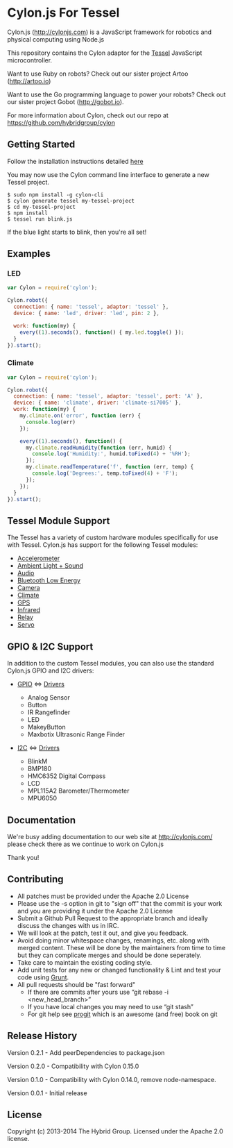 # Cylon.js For Tessel

Cylon.js (http://cylonjs.com) is a JavaScript framework for robotics and
physical computing using Node.js

This repository contains the Cylon adaptor for the [Tessel](https://tessel.io/) JavaScript microcontroller.

Want to use Ruby on robots? Check out our sister project Artoo (http://artoo.io)

Want to use the Go programming language to power your robots? Check out our
sister project Gobot (http://gobot.io).

For more information about Cylon, check out our repo at
https://github.com/hybridgroup/cylon

## Getting Started

Follow the installation instructions detailed [here](https://tessel.io/install/)

You may now use the Cylon command line interface to generate a new Tessel project.

```
$ sudo npm install -g cylon-cli
$ cylon generate tessel my-tessel-project
$ cd my-tessel-project
$ npm install
$ tessel run blink.js
```

If the blue light starts to blink, then you're all set!

## Examples

### LED

```javascript
var Cylon = require('cylon');

Cylon.robot({
  connection: { name: 'tessel', adaptor: 'tessel' },
  device: { name: 'led', driver: 'led', pin: 2 },

  work: function(my) {
    every((1).seconds(), function() { my.led.toggle() });
  }
}).start();
```

### Climate

```javascript
var Cylon = require('cylon');

Cylon.robot({
  connection: { name: 'tessel', adaptor: 'tessel', port: 'A' },
  device: { name: 'climate', driver: 'climate-si7005' },
  work: function(my) {
    my.climate.on('error', function (err) {
      console.log(err)
    });

    every((1).seconds(), function() {
      my.climate.readHumidity(function (err, humid) {
        console.log('Humidity:', humid.toFixed(4) + '%RH');
      });
      my.climate.readTemperature('f', function (err, temp) {
        console.log('Degrees:', temp.toFixed(4) + 'F');
      });
    });
  }
}).start();
```

## Tessel Module Support

The Tessel has a variety of custom hardware modules specifically for use with Tessel. Cylon.js has support for the following Tessel modules:

- [Accelerometer](https://tessel.io/modules#module-accelerometer)
- [Ambient Light + Sound](https://tessel.io/modules#module-ambient)
- [Audio](https://tessel.io/modules#module-audio)
- [Bluetooth Low Energy](https://tessel.io/modules#module-ble)
- [Camera](https://tessel.io/modules#module-camera)
- [Climate](https://tessel.io/modules#module-climate)
- [GPS](https://tessel.io/modules#module-gps)
- [Infrared](https://tessel.io/modules#module-infrared)
- [Relay](https://tessel.io/modules#module-relay)
- [Servo](https://tessel.io/modules#module-servo)

## GPIO & I2C Support

In addition to the custom Tessel modules, you can also use the standard Cylon.js GPIO and I2C drivers:

  - [GPIO](https://en.wikipedia.org/wiki/General_Purpose_Input/Output) <=> [Drivers](https://github.com/hybridgroup/cylon-gpio)
    - Analog Sensor
    - Button
    - IR Rangefinder
    - LED
    - MakeyButton
    - Maxbotix Ultrasonic Range Finder

  - [I2C](https://en.wikipedia.org/wiki/I%C2%B2C) <=> [Drivers](https://github.com/hybridgroup/cylon-i2c)
    - BlinkM
    - BMP180
    - HMC6352 Digital Compass
    - LCD
    - MPL115A2 Barometer/Thermometer
    - MPU6050

## Documentation
We're busy adding documentation to our web site at http://cylonjs.com/ please check there as we continue to work on Cylon.js

Thank you!

## Contributing

* All patches must be provided under the Apache 2.0 License
* Please use the -s option in git to "sign off" that the commit is your work and you are providing it under the Apache 2.0 License
* Submit a Github Pull Request to the appropriate branch and ideally discuss the changes with us in IRC.
* We will look at the patch, test it out, and give you feedback.
* Avoid doing minor whitespace changes, renamings, etc. along with merged content. These will be done by the maintainers from time to time but they can complicate merges and should be done seperately.
* Take care to maintain the existing coding style.
* Add unit tests for any new or changed functionality & Lint and test your code using [Grunt](http://gruntjs.com/).
* All pull requests should be "fast forward"
  * If there are commits after yours use “git rebase -i <new_head_branch>”
  * If you have local changes you may need to use “git stash”
  * For git help see [progit](http://git-scm.com/book) which is an awesome (and free) book on git

## Release History

Version 0.2.1 - Add peerDependencies to package.json

Version 0.2.0 - Compatibility with Cylon 0.15.0

Version 0.1.0 - Compatibility with Cylon 0.14.0, remove node-namespace.

Version 0.0.1 - Initial release

## License

Copyright (c) 2013-2014 The Hybrid Group. Licensed under the Apache 2.0 license.
